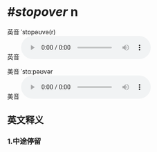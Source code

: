 # ***\#stopover*** n
英音 ˈstɒpəʊvə(r)  
英音
<audio src="./media/stopover1_AAC.aac" controls="controls"></audio>

美音 ˈstɑːpəʊvər  
美音
<audio src="./media/stopover2_AAC.aac" controls="controls"></audio>



  

英文释义
---
### 1.**中途停留**  


